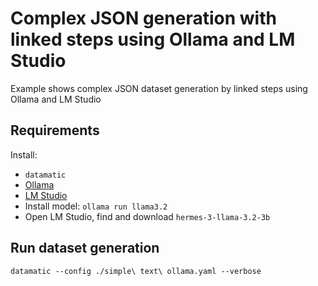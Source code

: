# Complex JSON generation with linked steps using Ollama and LM Studio

Example shows complex JSON dataset generation by linked steps using Ollama and LM Studio

## Requirements

Install:

- `datamatic`
- [Ollama](https://ollama.com/download)
- [LM Studio](https://lmstudio.ai/download)
- Install model: `ollama run llama3.2`
- Open LM Studio, find and download `hermes-3-llama-3.2-3b`

## Run dataset generation

`datamatic --config ./simple\ text\ ollama.yaml --verbose`
